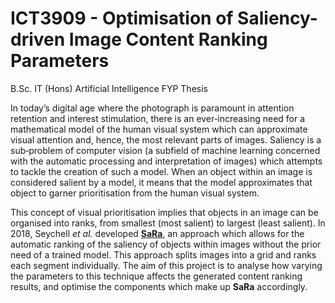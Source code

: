 # ICT3909 - Optimisation of Saliency-driven Image Content Ranking Parameters
B.Sc. IT (Hons) Artificial Intelligence FYP Thesis

In today’s digital age where the photograph is paramount in attention retention and interest stimulation, 
there is an ever‐increasing need for a mathematical model of the
human visual system which can approximate visual attention and, hence, the most relevant parts of images. 
Saliency is a sub‐problem of computer vision (a subfield of machine
learning concerned with the automatic processing and interpretation of images) which
attempts to tackle the creation of such a model. When an object within an image is considered 
salient by a model, it means that the model approximates that object to garner
prioritisation from the human visual system.

This concept of visual prioritisation implies that objects in an image can be organised into ranks, 
from smallest (most salient) to largest (least salient). In 2018, Seychell
<i>et al.</i> developed <a href="	https://www.um.edu.mt/library/oar/handle/123456789/90087" target="_blank"><b>SaRa</b></a>,
an approach which allows for the automatic ranking of the
saliency of objects within images without the prior need of a trained model. This approach
splits images into a grid and ranks each segment individually. The aim of this
project is to analyse how varying the parameters to this technique affects the generated
content ranking results, and optimise the components which make up <b>SaRa</b> accordingly.
